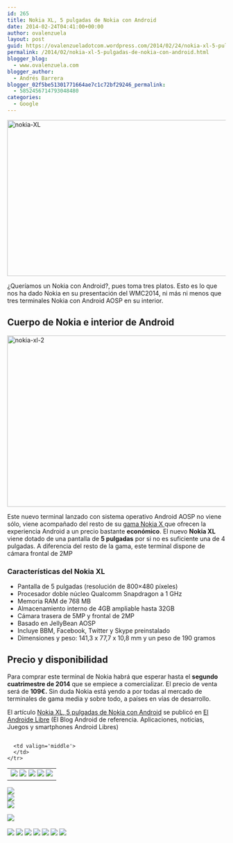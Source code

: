 ```yaml
---
id: 265
title: Nokia XL, 5 pulgadas de Nokia con Android
date: 2014-02-24T04:41:00+00:00
author: ovalenzuela
layout: post
guid: https://ovalenzueladotcom.wordpress.com/2014/02/24/nokia-xl-5-pulgadas-de-nokia-con-android
permalink: /2014/02/nokia-xl-5-pulgadas-de-nokia-con-android.html
blogger_blog:
  - www.ovalenzuela.com
blogger_author:
  - Andrés Barrera
blogger_02f5be51301771664ae7c1c72bf29246_permalink:
  - 5852456714793048480
categories:
  - Google
---
```

[<img class="alignnone size-full wp-image-128466" alt="nokia-XL" src="http://www.elandroidelibre.com/wp-content/uploads/2014/02/nokia-XL.jpg" width="599" height="360" />](http://www.elandroidelibre.com/wp-content/uploads/2014/02/nokia-XL.jpg)

¿Queríamos un Nokia con Android?, pues toma tres platos. Esto es lo que nos ha dado Nokia en su presentación del WMC2014, ni más ni menos que tres terminales Nokia con Android AOSP en su interior.

## Cuerpo de Nokia e interior de Android

[<img class="alignnone size-full wp-image-128490" alt="nokia-xl-2" src="http://www.elandroidelibre.com/wp-content/uploads/2014/02/nokia-xl-2.jpg" width="598" height="395" />](http://www.elandroidelibre.com/wp-content/uploads/2014/02/nokia-xl-2.jpg)

Este nuevo terminal lanzado con sistema operativo Android AOSP no viene sólo, viene acompañado del resto de su <a title="Nokia X y Nokia X+ con Android" href="http://www.elandroidelibre.com/2014/02/nokia-x-y-nokia-x-con-android.html" target="_blank">gama Nokia X </a>que ofrecen la experiencia Android a un precio bastante **económico**. El nuevo **Nokia XL** viene dotado de una pantalla de **5 pulgadas** por si no es suficiente una de 4 pulgadas. A diferencia del resto de la gama, este terminal dispone de cámara frontal de 2MP

### Características del Nokia XL

  * Pantalla de 5 pulgadas (resolución de 800×480 píxeles)
  * Procesador doble núcleo Qualcomm Snapdragon a 1 GHz
  * Memoria RAM de 768 MB
  * Almacenamiento interno de 4GB ampliable hasta 32GB
  * Cámara trasera de 5MP y frontal de 2MP
  * Basado en JellyBean AOSP
  * Incluye BBM, Facebook, Twitter y Skype preinstalado
  * Dimensiones y peso: 141,3 x 77,7 x 10,8 mm y un peso de 190 gramos

## Precio y disponibilidad

Para comprar este terminal de Nokia habrá que esperar hasta el **segundo cuatrimestre de 2014** que se empiece a comercializar. El precio de venta será de **109€.** Sin duda Nokia está yendo a por todas al mercado de terminales de gama media y sobre todo, a países en vías de desarrollo.

El artículo [Nokia XL, 5 pulgadas de Nokia con Android](http://www.elandroidelibre.com/2014/02/nokia-xl-5-pulgadas-de-nokia-con-android.html) se publicó en [El Androide Libre](http://www.elandroidelibre.com) (El Blog Android de referencia. Aplicaciones, noticias, Juegos y smartphones Android Libres)


<img width="1" height="1" src="http://rss.feedsportal.com/c/34005/f/617036/s/37755b58/sc/15/mf.gif" border="0" /> 

<div>
  <table border='0'>
    <tr>
      <td valign='middle'>
        <a href="http://share.feedsportal.com/share/twitter/?u=http%3A%2F%2Fwww.elandroidelibre.com%2F2014%2F02%2Fnokia-xl-5-pulgadas-de-nokia-con-android.html&t=Nokia+XL%2C+5+pulgadas+de+Nokia+con+Android" target="_blank"><img src="http://res3.feedsportal.com/social/twitter.png" border="0" /></a> <a href="http://share.feedsportal.com/share/facebook/?u=http%3A%2F%2Fwww.elandroidelibre.com%2F2014%2F02%2Fnokia-xl-5-pulgadas-de-nokia-con-android.html&t=Nokia+XL%2C+5+pulgadas+de+Nokia+con+Android" target="_blank"><img src="http://res3.feedsportal.com/social/facebook.png" border="0" /></a> <a href="http://share.feedsportal.com/share/linkedin/?u=http%3A%2F%2Fwww.elandroidelibre.com%2F2014%2F02%2Fnokia-xl-5-pulgadas-de-nokia-con-android.html&t=Nokia+XL%2C+5+pulgadas+de+Nokia+con+Android" target="_blank"><img src="http://res3.feedsportal.com/social/linkedin.png" border="0" /></a> <a href="http://share.feedsportal.com/share/gplus/?u=http%3A%2F%2Fwww.elandroidelibre.com%2F2014%2F02%2Fnokia-xl-5-pulgadas-de-nokia-con-android.html&t=Nokia+XL%2C+5+pulgadas+de+Nokia+con+Android" target="_blank"><img src="http://res3.feedsportal.com/social/googleplus.png" border="0" /></a> <a href="http://share.feedsportal.com/share/email/?u=http%3A%2F%2Fwww.elandroidelibre.com%2F2014%2F02%2Fnokia-xl-5-pulgadas-de-nokia-con-android.html&t=Nokia+XL%2C+5+pulgadas+de+Nokia+con+Android" target="_blank"><img src="http://res3.feedsportal.com/social/email.png" border="0" /></a>
      </td>
      
      <td valign='middle'>
      </td>
    </tr>
  </table>
</div>

[<img src="http://da.feedsportal.com/r/186530883987/u/49/f/617036/c/34005/s/37755b58/sc/15/rc/1/rc.img" border="0" />](http://da.feedsportal.com/r/186530883987/u/49/f/617036/c/34005/s/37755b58/sc/15/rc/1/rc.htm)  
[<img src="http://da.feedsportal.com/r/186530883987/u/49/f/617036/c/34005/s/37755b58/sc/15/rc/2/rc.img" border="0" />](http://da.feedsportal.com/r/186530883987/u/49/f/617036/c/34005/s/37755b58/sc/15/rc/2/rc.htm)  
[<img src="http://da.feedsportal.com/r/186530883987/u/49/f/617036/c/34005/s/37755b58/sc/15/rc/3/rc.img" border="0" />](http://da.feedsportal.com/r/186530883987/u/49/f/617036/c/34005/s/37755b58/sc/15/rc/3/rc.htm)

[<img src="http://da.feedsportal.com/r/186530883987/u/49/f/617036/c/34005/s/37755b58/a2.img" border="0" />](http://da.feedsportal.com/r/186530883987/u/49/f/617036/c/34005/s/37755b58/a2.htm)
<img width="1" height="1" src="http://pi.feedsportal.com/r/186530883987/u/49/f/617036/c/34005/s/37755b58/a2t.img" border="0" /> 

<div>
  <a href="http://feeds.feedburner.com/~ff/elandroidelibre?a=Ld8Mm-7wcVg:zZ6gTRkaYfA:ecdYMiMMAMM"><img src="http://feeds.feedburner.com/~ff/elandroidelibre?d=ecdYMiMMAMM" border="0" /></a> <a href="http://feeds.feedburner.com/~ff/elandroidelibre?a=Ld8Mm-7wcVg:zZ6gTRkaYfA:V_sGLiPBpWU"><img src="http://feeds.feedburner.com/~ff/elandroidelibre?i=Ld8Mm-7wcVg:zZ6gTRkaYfA:V_sGLiPBpWU" border="0" /></a> <a href="http://feeds.feedburner.com/~ff/elandroidelibre?a=Ld8Mm-7wcVg:zZ6gTRkaYfA:7Q72WNTAKBA"><img src="http://feeds.feedburner.com/~ff/elandroidelibre?d=7Q72WNTAKBA" border="0" /></a> <a href="http://feeds.feedburner.com/~ff/elandroidelibre?a=Ld8Mm-7wcVg:zZ6gTRkaYfA:dnMXMwOfBR0"><img src="http://feeds.feedburner.com/~ff/elandroidelibre?d=dnMXMwOfBR0" border="0" /></a> <a href="http://feeds.feedburner.com/~ff/elandroidelibre?a=Ld8Mm-7wcVg:zZ6gTRkaYfA:yIl2AUoC8zA"><img src="http://feeds.feedburner.com/~ff/elandroidelibre?d=yIl2AUoC8zA" border="0" /></a> <a href="http://feeds.feedburner.com/~ff/elandroidelibre?a=Ld8Mm-7wcVg:zZ6gTRkaYfA:qj6IDK7rITs"><img src="http://feeds.feedburner.com/~ff/elandroidelibre?d=qj6IDK7rITs" border="0" /></a> <a href="http://feeds.feedburner.com/~ff/elandroidelibre?a=Ld8Mm-7wcVg:zZ6gTRkaYfA:I9og5sOYxJI"><img src="http://feeds.feedburner.com/~ff/elandroidelibre?d=I9og5sOYxJI" border="0" /></a>
</div>

<img src="http://feeds.feedburner.com/~r/elandroidelibre/~4/Ld8Mm-7wcVg" height="1" width="1" />